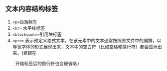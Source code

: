 
## 文本内容结构标签
1. `<p>`段落标签
2. `<hr>` 水平线标签
3. `<blockquote>`引用块标签
4. `<pre>` 表示预定义格式文本。在该元素中的文本通常按照原文件中的编排，以等宽字体的形式展现出来，文本中的空白符（比如空格和换行符）都会显示出来。(紧跟在 <pre> 开始标签后的换行符也会被省略)


